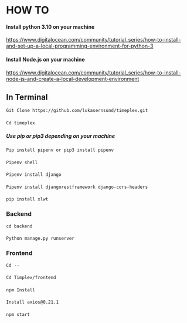 # HOW TO

#### Install python 3.10 on your machine

https://www.digitalocean.com/community/tutorial_series/how-to-install-and-set-up-a-local-programming-environment-for-python-3

#### Install Node.js on your machine

https://www.digitalocean.com/community/tutorial_series/how-to-install-node-js-and-create-a-local-development-environment


## In Terminal

    Git Clone https://github.com/lukasernsund/timeplex.git
####
    Cd timeplex
##### Use pip or pip3 depending on your machine
    Pip install pipenv or pip3 install pipenv
####
    Pipenv shell
####
    Pipenv install django
####
    Pipenv install djangorestframework django-cors-headers
####
    pip install xlwt 
    
### Backend

    cd backend
####
    Python manage.py runserver

### Frontend
    Cd --
####
    Cd Timplex/frontend  
####
    npm Install
####
    Install axios@0.21.1
####
    npm start
 
